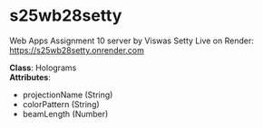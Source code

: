 # s25wb28setty
Web Apps Assignment 10 server by Viswas Setty
Live on Render: https://s25wb28setty.onrender.com 

**Class**: Holograms  
**Attributes**:
- projectionName (String)
- colorPattern (String)
- beamLength (Number)
